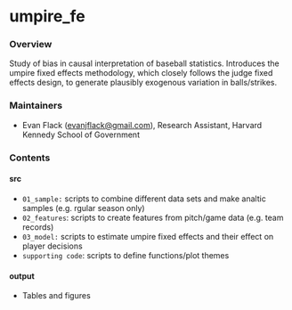 # umpire_fe

### Overview
Study of bias in causal interpretation of baseball statistics. Introduces the umpire fixed effects methodology, which closely follows the judge fixed effects design, to generate plausibly exogenous variation in balls/strikes.

### Maintainers
* Evan Flack (evanjflack@gmail.com), Research Assistant, Harvard Kennedy School of Government

### Contents

#### src
* `01_sample:` scripts to combine different data sets and make analtic samples (e.g. rgular season only)
* `02_features`: scripts to create features from pitch/game data (e.g. team records)
* `03_model:` scripts to estimate umpire fixed effects and their effect on player decisions
* `supporting code`: scripts to define functions/plot themes

#### output
* Tables and figures
